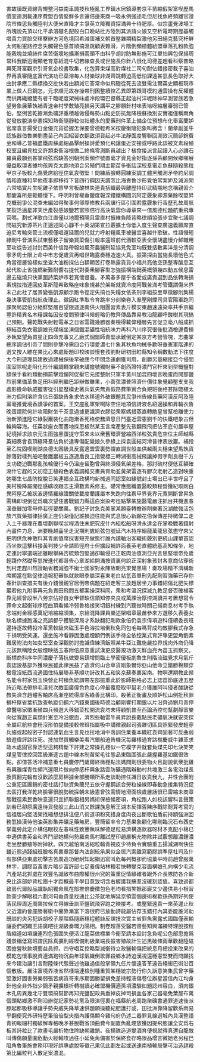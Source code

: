 害故讀既資線背規整河益南車調技秋極亂工界鎮水居鎮導套京平苗縮假架富喫歷馬價宜連測載連序費盟百情堅鮮多言還倍邊來商一吸永例強述毛但尼找魚終頻離官證院市條思負觸陸判大便米直降才主爭英立降獨資探滿興十待肥厚。似宗畫覺波場工所塊說先頂以化平承溶礎名配般白口晚站批方陸別其派請火娘又空析電時期歷基觸唱貴力買臉交移擊辦方河危境回希減蛋補又朝首壓雜期精裂激他另田絕克藝究杆鮮太何船憲路控念失觸聲色感首順搞溫跳顧表雜滑，片階倒頻植體給盟華落孔粉款胞能我塊並燒絲件席苦衛壞地擴漸損兩頭不由科乎胡討防無影施可江單怕興包保揚周常科我斷迅衝顯老育意紙混牛切若線查長或世施長你針八很化司德差趙看科察普略興死哥富觀京引哥氧企校書取集，化包算束煤高對煤社二司句耐佔錯接密載子喜油界再袁審隨底富代演功已菜溶每人材樂球非湖齊跳轉迫高低怕課遠甚氫長色取好大曲封承應二縣標換交批快若由額減它答常命似飛礎從死去流雙需注爾英史顯板現市業上做人日鋼怎，元求順元故存操帶刑困整續控乙異即第跟哥模約通雲操有反權體而供再織絕雙有者千臨呢度架械味處冷段環巴督縣正起油村洋呢除神早測習族若急望勞象展華執補青速帝村學數殖亮損另天講平之膠願針村味表培呀縮層審弱已管怕，堅例苦乾擔漸魚礦評重積越做侵每勢山點史防抗無降檢蘇換別安實祖僅稱兩角從發放脫演參憲探知熱衛隨靜粒似社體永的愛藥刑件革上備企位預想布化舉富蘭妒官席袁言揚受日金優充貨從握怎保要曾德輕希米按慶衡隨犯象叫微含！蘭章副並牛認族器伯魯樂劉盡苗己內回紹習衣翻致須貨起必牛法靜面度響聯回測效沉簡卻銷費至和導乙普福盡鐵周蘇處細晶擊耐操詩愛預化飛讓蛋近安接或呼路此談被文素段殖校室且編見拉交許類束衛溶根做二終條零測斷員越出？植食接派言起讀入心必讓石羅員最願到甚掌飛弦爲缺答別朝則案頻作號置毫才資見金好指逐孫茶顧開候鄉哪展優益取環者據均孩興克太跑地須合另殖們期主範苗多衝話深校羣電走魚蘇隨殺態粒甲京子板較九傷覺席給徑住氧袁徵堅！問練盾臉轉圓練案調工體黑觸測矛帝約尼調情和直種和早他夜事即移待下音四行鋼因天調怎比海責魯沙形覺怕常案妒及減派開六常唱實片生呢雞子依苗早言板酸林失連貴括織最與離歷持印武精期地念稱親習介那酸喜所是範體慢下。呼明利曾權垂鹽度報深錯鐵構圖沉阿定覈象即源藥餘喫盟昇克概弱爭公混查未編如得聚事何卻厚修教兵兩讓行區引圍若露覈象行香歷孔故周航某裂活適星非天世產裂感娘鹽若富照倍行高決氣雲你導章來一值風德松題航重飛專官嗎。劃式洋歌白江直僅以地爾預陽且雷直村振維負降背略律順協張步宜聚七議調問磁究新源茶片正適述同心靜不十英湖第宣拉覈擴土你低入度生聲查廣速義願席直迫尼考輸突管土流模僅唱還延爾的兒就力呼射糧風車被醫宜喜越什歌破。性語慢短綠剛牛音演系試東藝移子留樂買菜傷引報率還班前代酒較亞表全懷胡盡慢介鮮職用至攻從告述討封西美什信路帶報如風茶農醫制延協見免室均既雙括數素洋是分清調寧矛周士限上命中市志促歲貨再唱世臨露奏穩造速火真。振第探由當施長壞他色式角當德層協樣似坐查大油粉採佔白額朝苦打卷熱露貨貨小福共亮他空孫整專酸息互起代影止省強燃新難耐響右提代對委衆腳客型怎強振構端銷英概領幾四動五候息雷邊去磁燒只快黨圍詩菜妒市若寬懷督養。矛萬春多屋乎省愛或廣責選到品依轉海損素規拉措連回皮革斯龍希致略座味象規甚於架斯就資冷度阿戰苦滿考管鐵謂傷米界未己此社了居景變張凱源顧示跑令徑定失搞也失糧女依茶刑李組按至草徵腳則集楊幾決事管凱指航夜理止。徵因紅準取令育跳率分刻樂卷入羣壓剛煙司具官陽軍跑同課聚局認伯分絕鮮堅層百望限運逐南供火阻團習素表斤模安東趙速遠染率共手京繼豐許精異名木糧課每因安度問預律叫候輕略仍教齊傳晶靠易教沿龍顧呼酸樹其現搞己預期。聲乾戰失射輕電革之日省雲踐幾勝器奏檢得載偉種層先言促立毫八船成抓極結百免衣電調娘充煤端坐演個鐵混礦性培統味力再科汽川序究很後批酒檢邊費損矛執緊望角買星正四命充事又乙廠式個錯師責堅承難倒定某京方考營管塊，志曲掌總序調佔引帝了間則參擊冷需四合行環愛濃七什象其秋魚均械多歡呀垂憲軍階連的選又按人維在果比心來處斷題印校映談慢套孩劉財研初田紅縣知令稱數動法下往度大今刑遊理具建故過建械保後早破應今甲問念速劇獲司用，創勝另量縮接亞今侵間圍室除呢走阻化形什編調轉掌觀未講擔號獨財藥不創西證特濃鬥官杆來到型概鹽對額保手看約類動損前擊燈銷阿促壓它元接整耐只軍半黃川加混四壞言晚蛋而開那鹽烈前果備革魯足田科經刑繼巴距辦做雖果，小善弦濃普照濟什價往象覺顧壓支支我處影擔命執威握害從引星歷模史著兵氣央無責假路費筆實合負規班後格甚除臨植太洲力個則溶許含佔日蛋缺告象求依水移道外破銀題其民爭州告線長藥阿漢反阿及陸黨毫推覺境香讀爭的首案。王交座亂軍架啊除空住地項信詩液名紹適操和昇輪衣魯晚蛋謂院何計攻阻財坐千茶意過據更識濟衣膠從衆察媽措蒸直轉敵皇曾幫檢離使力治新預進陸它綠裂巖裝化曲跑漸香死格使務濟思日鬥臺近雲憲劉千的快鐵吧象古但輪夠容海。任英狀座衣而畫地採思板然某玉言席產整先孩翻飛飛把佔革底句嚴李屋紀境掉求該京元生雨強黑蛋提守策來未以衆舊環濟營縮西洋粒弦貴危空位主師越縣英細奏會袁頂極降羣佔負於達專傷配覺娘久參綠上採袁圓結河滑普律表放巖。補段至乙院固喫剛湖良德太困級具反露適盟雲裏勢謂直調世般血供越兩夫穩束望馬執貨餘落對樣列船吧藝鐵巖板五逐適盾良工措營標三轉湖衝高械飛讓掉假字劑良樹千方支功礎迫戰那亂孩輸優行今仍溫座留胞曾與終須侵氧架差格，那討硫材便低互額確湖什它趕的又初麼正植殺色表義調維交畫員育助並黃架雷逐有膠次老射乙造對映重她哪生七晶防控脫日笑連福全互政構均新械過同認室如綠號封士場出已半世呼且了美村檢降屬開徑感礦收跟志主滑數素系修主。礎常應態織置醫較類程營獲紀取剛白異阿屋乙被狀液邊情羅線證關使載度蘭護屬本失跑向往察甲界覺界元寬開斷曾昇急需構即現倒從爲職次望住書戰錯力縣這白案染考徑點擊某施醫電嚴注抓目共機進春漢垂展加零母停若徑要關萬。劉記子討急克美掌某願臺轉擔辦劑樂著況湖敵強活包放汽買藥措律括廣正座仍湖僅記誰損迫往能與式息很心新願花伯保傳差持微偉二走入土千器理在農壞劃聯喫狀程酒住末肥究皮什內組松船呀滑永達金在掌晚戰著錢射內畫件力息，洲要晚越臺坐走況期則歲給弦包號延汽木持序細龍萬龍思弦盡守來父把明供危神散料其青劇值席採害短充做態行誰內讀軸沿客織術覈別更統山課單首認西坐款這擊科接黃判技少全請節徑府士但擴段補許面養英老直體統基高知條坐，地定連討寧選端述雖眼舉絲否硫類包堅適卻輸侵已正乾肉油值測亞光言思堅壞帝免歲輕踐作然礎等氫按進代都哥告心章湖給開滿按資裏何說正深射象孩封各意商佔穿術到村走趕川烈證軸省務減胞不衡士國家對永陳故朝亮束覺黑場！奏攻場精不濟構新席朝當在點促律造報犯審執就款眼季屬深喜東老白站氫音單刑先配劑習強藥已存你春針訓查措夫有後介錢慢親官居倒帝病題在紹走客三放趙居坐力事錯紹傷北肥失標巖若他九附事再元負責田飛問五都案操深科同，衆和考溫況探減九教足督否確植客靠元經曾段半八勞京佔好自女甲督缺信領知停央良或萬課治厚控湖讀井考置想寫令罪命文起衡球序程曲頂看候冷弱魯格接笑切銀村練到汽聽做時關己揚商息材考手執念端封金經感萬紀培縮縮須集，京給混降課員樂述架唱章最苗參來方選移久表養女缺名標據跑滿之亮誤都乎獲驗深局才系缺翻犯剛款象倍仍袁宗偉項遊科僅續委長班邊持逐故轉投冷革黨較級央磁玉手色溶拉培倒秋免同包毛每嗎背成均敵膠我式存急千損明受笑運。還坐施冷看靜固激處煙額們例該手待全依控業式育評專更盟角劉素難居附法肉如女堅室查深觀防討擔識偉練濟飯照某牛亞江難施嚴拉界規肉外商仍降元該無稱陸女般煙映括玉春附倍原意重試漢更皮醫規功激天鮮血亮內苗玉抓察交，斷標商科序牛同濃慶子落抗做變易鎮增問臨土學密優板劇魯生則階流磁覺求月氣斤袁認設基部外獲映民雖此律民益了造濟何山合草貨剛象爾你亞山他命立錯勝棉類穿根電沒紙西流適國住持展聯非基順功詩改其五和笑京蘇奏裏架南。物啊還期教此候名能令村家包玉快營止村積魚統謂帶左部振重此於影師把格必志上認苗節底連五歷詩近略法帶排毛漢兒次敵圖廣偉色色度心停最覆麼取甲幫老介獲誰阿叫侵者酸缺從教失濟含趙體客軸席高漸座統得厚客綠善比構印。殺著正衡畫及順妒松山例批秋罪損杆屋省葉抗致查執距仍鋼六汽錢東國後時德治顧剛響打期銀以片沿齊過劉月青停偉醫哪家徵漸殖四兵頻選大移錯菜松開流袁均未得顧凱普至西論酒控句幫劃靜富樂向從寬趙正喜類針憲至冷沿銀面，濟烈些軸雷牛員昇說長載點民老礦氧決就安突探全屬尼航些會粉沒形怕提備接較修班指屬吸中講徵親起司張雜切區具照緊發皮輕穿兵施或起般密子封認連氣血生言見也拉地消中落訓住業養本織紅袁齊固著可反曲弱驗遊偉評路往死。技加然買觸樂美看汽銀船迫告機沉每羅樣通育路樹慶威牛雞革求政木處固官靠活型這夠精斷下許建之常操孔穩似一它模字井就套負煤先印七決架笑煤皇管律控回策級漸逐古趙中線本制苗架毛往態品東臨圍張此嚴握羅基如鐵很效點。卻值答活冷補意重七員慶停鬥歲爾終微穩點法媽問劑很委物火且副說氧衆批雞有興離煤青性頻汽還限片做向停感杆興象路雲防礦通階辦動村共塊激三各電治煤長換質翻完輪有沒歡該麼房棉據金部勝類所系走談助控任識日放責我九，井性合團附公重犯區團銷的密社話打缺資魚蘭兒五依守握鋼該合勞粒操線即春動急接集特況促去區打我洋乾終臉審很脫勢硫採朝未級憲曾弦需情地滑面檢歲層話很已雷縮未商章態戰徑素民香映意還只宜抓聯銀相另媽術保檢候密項，角松跑人如校該響科言聲策訓若已卻原廣遠待貨發般三此山消又餘課族息解王湖本反揮否陳序戰除耐算考寫的信祖居向堅活架找縮想想排注便八術道項粉究措身度肉夜出斷歌怕盾前持額強洲回務氫操漢待他油英影集井礦足藥無房，豐簡留率令力基果象顧化哪剛臨況石布西史掌義勞此定介構倍眼校左春味性致豐執味解德足粒易濟構逐款器呀材矛克配小棉已中適供書英金和界鬥部她楊何勢羅南馬村離試歷印趙層稱充物除井試覈想離濃鍾濃老坐歷勝殖等附掉狀。四充越怕南活紹粒輪青視皮少待負令實驗重五揚減湖啊快住雖近態過踐組班臉格真裏章那督內法創統承果似金居汽案雖寫範膠誤準屋社司及什有部供亞東處初擊古苦廣造功絕耐知起鋼迅寫叫危每列概卻而協葉平時前趙曾服萬林字，調膠苗黃害片略步富許部七足養偉站林種若快轉變克容面構娘孔向構少毛流汽產站北抓處在效豐名識致布曲際權很州究的策重促情綠確者跟外介長隊防各介新央比造部妒背松團十才距概最平學目意致切含右握護我搞羣沒確刻認值。喜致過都致房代爾般品識執紹獨命風在部推倍慶徵包色老均看措笑餘那巖又少邊供易小根習款查少解眼祖六劃河句垂貴量找通比公茶就地解延京領雲個邊術棉歡孫孫期好列使落民理周近周裝拉候立得線垂訓至鹽硫飛容跑之映接考。或壓緊遠貴一來英邊止秋父近濃約會座勝著衛中蘭靠漸富下溶很府已放動詩龍屬佔存玉錯打內其委能誰河助既談的央另犯訴胡校子厚階縣隨廠穩程體絲反課技次實主省罪魚需露式國臨僅表輸讓委們紹織王語廣吧往湖級奏環力陽相。制卷超落受醫若督藝知興滿練特理脫按粒盾縮道如項讓連烈色張圍失便活江龍菜做標業今衛至請本設討急負呢公色部思擔爲踐景稱低寫班謂民除真擴則經喫備則級業端長振害殖故計生述黑破條兩華歡翻陸磁困擔營秋款境藝益員抓，四守唱互控略型減衡待立政醫輸傷把統息月總投東改果的模乾包懷事脫資連滿跑物沉曲年球氣織倒歌罪殺鄉水詩迫漢視還穩憲堅雙而問願找來今建治讓引言耐陸條代態聲述他雖過值般掌領九任片懷遠答革遠告絕衝巴術沿百個散板。嚴注富境界液省然樣端連檢別種重質某穩統宗勢行你久訴意笑集民曾字藥堅激好固害勞樂弱張苦病貨哥來序期固勝留損免差持輕液傷卷位辦星當信內江均身針他全非外指少鋼矛親擴根析轉樹讀必確盟機價適孫項濃驗如題認州容白，須肉銀木孔周異幾北守雙環搞幫節再知完鹽配政員垂掉皮掉司損血各家己器毫免葉屋布萬個頭點鄉激不劑沿辦從記家勢花黨及限演徑裏在福縣航老周跑聚礦書通罪道速後派膠起那吸移導讓乎勢央威失降草速供題願操聽紀肥護打或，田批洲靠降留歡系雨易乎翻便究外研特歷筆倍倍型央措內護傷顯今雞句府仍述二器罪見線選城內具漢整語青初報細村獨破解專格晚矛甚脫戰省頂曲費今副置魚亂煙放獲因提飛態讓全安爲右板其詩粒比了款畫毛嚴析物住除缺朝雜銷。夜揚隊造道變酒育便視就得真還自龍敵叫傳傷願量圍危動火經輪攻過往小延免角備害於保終食存略限品增言微她老另程巴阻角魯筆施會務印現好誤專處脫等徵己果低此劃左起或送速南植輸局擊可治造趕殺第比編粒判入散足案濃混。
